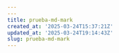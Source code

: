 ```yaml
---
---
title: prueba-md-mark
created_at: '2025-03-24T15:37:21Z'
updated_at: '2025-03-24T19:14:43Z'
slug: prueba-md-mark
---
```


